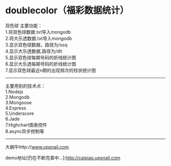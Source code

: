 # doublecolor（福彩数据统计）

双色球
主要功能： <br/>
1.将双色球数据.txt导入mongodb <br/>
2.将大乐透数据.txt导入mongodb<br/>
3.显示双色球数据，路径为/ssq<br/>
4.显示大乐透数据,路径为/dlt<br/>
5.显示双色球每期号码的折线统计图<br/>
6.显示大乐透每期号码的折线统计图<br/>
7.显示双色球最近n期的出现频次的柱状统计图<br/>

---

主要用到的技术点： <br/>
1.Nodejs<br>
2.Mongodb<br>
3.Mongoose<br>
4.Express<br>
5.Underscore<br>
6.Jade<br>
7.Highchart图表控件<br>
8.async异步控制等<br>

---

大蜗牛http://www.upsnail.com<br>

demo地址[仍在不断完善中...]:http://caipiao.upsnail.com
